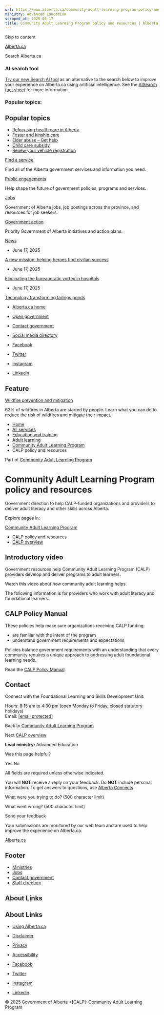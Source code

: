 ```yaml
---
url: https://www.alberta.ca/community-adult-learning-program-policy-and-resources
ministry: Advanced Education
scraped_at: 2025-06-17
title: Community Adult Learning Program policy and resources | Alberta.ca
---
```


Skip to content

[ Alberta.ca ](/ "Home")

Search Alberta.ca

### AI search tool

[Try our new Search AI tool](//searchai.alberta.ca/) as an alternative to the search below to improve your experience on Alberta.ca using artificial intelligence. See the [AISearch fact sheet](/system/files/ti-searchai-on-alberta-ca.pdf) for more information.

### Popular topics:

## Popular topics

  * [Refocusing health care in Alberta](/refocusing-health-care-in-alberta)
  * [Foster and kinship care](/foster-and-kinship-care)
  * [Elder abuse – Get help](/get-help-elder-abuse)
  * [Child care subsidy](/child-care-subsidy)
  * [Renew your vehicle registration](/vehicle-registration-renewal)



[Find a service](/all-services)

Find all of the Alberta government services and information you need.

[Public engagements](/public-engagement)

Help shape the future of government policies, programs and services.

[Jobs](/find-a-job)

Government of Alberta jobs, job postings across the province, and resources for job seekers.

[Government action](/government-action)

Priority Government of Alberta initiatives and action plans.

[News](/news)

  * June 17, 2025

[A new mission: helping heroes find civilian success](https://www.alberta.ca/release.cfm?xID=93484F8D4F239-0C19-0C50-EE5C10A1AA7DAE94)

  * June 17, 2025

[Eliminating the bureaucratic vortex in hospitals](https://www.alberta.ca/release.cfm?xID=93483F686E9DD-DC45-057A-D2A880EADB182292)

  * June 17, 2025

[Technology transforming tailings ponds](https://www.alberta.ca/release.cfm?xID=93482F3A82391-952D-4BA8-4FA399D7A9C03AE9)




  * [Alberta.ca home](/government-of-alberta)
  * [Open government](/open-government-program)
  * [Contact government](https://www.alberta.ca/contact.cfm)
  * [Social media directory](/social-media-directory)



  * [Facebook](https://www.facebook.com/youralberta.ca/)
  * [Twitter](https://twitter.com/YourAlberta)
  * [Instagram](https://www.instagram.com/youralberta/)
  * [Linkedin](https://www.linkedin.com/company/government-of-alberta/)



## Feature

[Wildfire prevention and mitigation](/wildfire-prevention-and-mitigation)

63% of wildfires in Alberta are started by people. Learn what you can do to reduce the risk of wildfires and mitigate their impact.

  * [Home](/)
  * [All services](/all-services)
  * [Education and training](/education-and-training-topic)
  * [Adult learning](/adult-learning)
  * [Community Adult Learning Program](/community-adult-learning-program)
  * CALP policy and resources



Part of [Community Adult Learning Program](/community-adult-learning-program)

#  Community Adult Learning Program policy and resources 

Government direction to help CALP-funded organizations and providers to deliver adult literacy and other skills across Alberta. 

Explore pages in:

[Community Adult Learning Program](/community-adult-learning-program)

  * CALP policy and resources 
  * [CALP overview](/community-adult-learning-program-overview)



## Introductory video

Government resources help Community Adult Learning Program (CALP) providers develop and deliver programs to adult learners.

Watch this video about how community adult learning helps.

The following information is for providers who work with adult literacy and foundational learners.

## CALP Policy Manual

These policies help make sure organizations receiving CALP funding:

  * are familiar with the intent of the program
  * understand government requirements and expectations



Policies balance government requirements with an understanding that every community requires a unique approach to addressing adult foundational learning needs.

Read the [CALP Policy Manual](https://open.alberta.ca/publications/community-adult-learning-program-policy-manual).

## Contact

Connect with the Foundational Learning and Skills Development Unit:

Hours: 8:15 am to 4:30 pm (open Monday to Friday, closed statutory holidays)  
Email: [[email protected]](/cdn-cgi/l/email-protection#2544400b4644495565424a530b44470b4644)

Back to [Community Adult Learning Program](/community-adult-learning-program)

Next [CALP overview](/community-adult-learning-program-overview)

**Lead ministry:** Advanced Education

Was this page helpful?

Yes No

All fields are required unless otherwise indicated. 

You will **NOT** receive a reply on your feedback. Do **NOT** include personal information. To get answers to questions, use [Alberta Connects](https://www.alberta.ca/contact.cfm#forms). 

What were you trying to do? (500 character limit)

What went wrong? (500 character limit)

Send your feedback

Your submissions are monitored by our web team and are used to help improve the experience on Alberta.ca.

[Alberta.ca](/ "Home")

## Footer

  * [Ministries](/ministries)
  * [Jobs](/find-a-job)
  * [Contact government](/contact-government)
  * [Staff directory](/staff-directory.cfm)



## About Links

## About Links

  * [Using Alberta.ca](/usingthissite)
  * [Disclaimer](/disclaimer)
  * [Privacy](/privacystatement)
  * [Accessibility](/accessibility)



  * [Facebook](https://www.facebook.com/youralberta.ca/)
  * [Twitter](https://twitter.com/YourAlberta)
  * [Instagram](https://www.instagram.com/youralberta/)
  * [Linkedin](https://www.linkedin.com/company/government-of-alberta/)



© 2025 Government of Alberta 
  *[CALP]: Community Adult Learning Program
